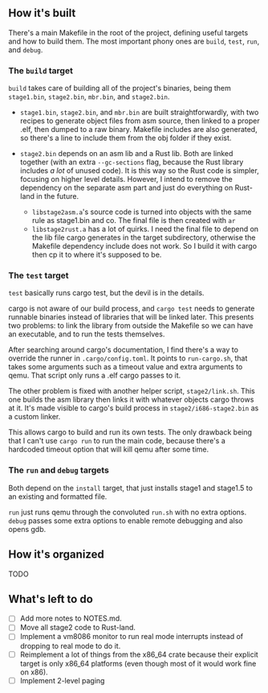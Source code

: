 ## How it's built

There's a main Makefile in the root of the project, defining useful targets and how to build them.
The most important phony ones are `build`, `test`, `run`, and `debug`.

### The `build` target

`build` takes care of building all of the project's binaries, being them `stage1.bin`, `stage2.bin`, `mbr.bin`, and `stage2.bin`.

- `stage1.bin`, `stage2.bin`, and `mbr.bin` are built straightforwardly,
  with two recipes to generate object files from asm source,
  then linked to a proper .elf, then dumped to a raw binary.
  Makefile includes are also generated, so there's a line to
  include them from the obj folder if they exist.

- `stage2.bin` depends on an asm lib and a Rust lib.
  Both are linked together (with an extra `--gc-sections` flag, because the Rust library includes *a lot* of unused code).
  It is this way so the Rust code is simpler, focusing on higher level details.
  However, I intend to remove the dependency on the separate asm part and just do everything on Rust-land in the future.
  - `libstage2asm.a`'s source code is turned into objects with the same rule as stage1.bin and co. The final file is then created with `ar`
  - `libstage2rust.a` has a lot of quirks. I need the final file to depend on the lib file cargo generates in the target subdirectory, otherwise
    the Makefile dependency include does not work. So I build it with cargo then cp it to where it's supposed to be.

### The `test` target

`test` basically runs cargo test, but the devil is in the details.

cargo is not aware of our build process, and `cargo test` needs to generate runnable binaries instead of libraries that will be linked later.
This presents two problems: to link the library from outside the Makefile so we can have an executable, and to run the tests themselves.

After searching around cargo's documentation, I find there's a way to override the runner in `.cargo/config.toml`.
It points to `run-cargo.sh`, that takes some arguments such as a timeout value and extra arguments to qemu.
That script only runs a .elf cargo passes to it.

The other problem is fixed with another helper script, `stage2/link.sh`.
This one builds the asm library then links it with whatever objects cargo throws at it.
It's made visible to cargo's build process in `stage2/i686-stage2.bin` as a custom linker.

This allows cargo to build and run its own tests. 
The only drawback being that I can't use `cargo run` to run the main code,
because there's a hardcoded timeout option that will kill qemu after some time.

### The `run` and `debug` targets

Both depend on the `install` target, that just installs stage1 and stage1.5 to an existing and formatted file.

`run` just runs qemu through the convoluted `run.sh` with no extra options.
`debug` passes some extra options to enable remote debugging and also opens gdb.


## How it's organized

TODO

## What's left to do

- [ ] Add more notes to NOTES.md.
- [ ] Move all stage2 code to Rust-land.
- [ ] Implement a vm8086 monitor to run real mode interrupts instead of dropping to real mode to do it.
- [ ] Reimplement a lot of things from the x86_64 crate because their explicit target is only x86_64 platforms
  (even though most of it would work fine on x86).
- [ ] Implement 2-level paging
